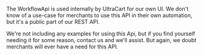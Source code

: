 The WorkflowApi is used internally by UltraCart for our own UI.
We don't know of a use-case for merchants to use this API in their own automation,
but it's a public part of our REST API.

We're not including any examples for using this Api, but if you find yourself needing it for some reason,
contact us and we'll assist.  But again, we doubt merchants will ever have a need for this API.